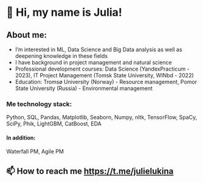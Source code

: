 # 👋 Hi, my name is Julia!
## About me:
- I’m interested in ML, Data Science and Big Data analysis as well as deepening knowledge in these fields
- I have background in project management and natural science
- Professional development courses: Data Science (YandexPracticum - 2023), IT Project Management (Tomsk State University, WINbd - 2022)
- Education: Tromsø University (Norway) - Resourсe management, Pomor State University (Russia) - Environmental management
### Me technology stack: 
Python, SQL, Pandas, Matplotlib, Seaborn, Numpy, nltk, TensorFlow, SpaCy, SciPy, Phik,  LightGBM, CatBoost, EDA
#### In addition:
Waterfall PM, Agile PM

## 📫 How to reach me https://t.me/julielukina

<!---
LukinaJA/LukinaJA is a ✨ special ✨ repository because its `README.md` (this file) appears on your GitHub profile.
You can click the Preview link to take a look at your changes.
--->
